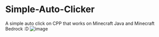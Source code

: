 # Simple-Auto-Clicker
A simple auto click on CPP that works on Minecraft Java and Minecraft Bedrock :D
![image](https://github.com/Deeandev/Simple-Auto-Clicker/assets/139727351/96a5b2bd-e470-423c-a7b9-5af141e93dcd)
